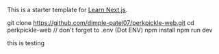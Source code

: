 This is a starter template for [Learn Next.js](https://nextjs.org/learn).

git clone https://github.com/dimple-patel07/perkpickle-web.git
cd perkpickle-web // don't forget to .env (Dot ENV)
npm install
npm run dev

this is testing
